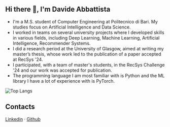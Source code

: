 ## Hi there 👋, I'm Davide Abbattista

* I'm a M.S. student of Computer Engineering at Politecnico di Bari. My studies focus on Artificial Intelligence and Data Science.
* I worked in teams on several university projects where I developed skills in various fields, including Deep Learning, Machine Learning, Artificial Intelligence, Recommender Systems.
* I did a research period at the University of Glasgow, aimed at writing my master’s thesis, whose work led to the publication of a paper accepted at RecSys '24.
* I participated, with a team of master's students, in the RecSys Challenge '24 and our work was accepted for publication.
* The programming language I am most familiar with is Python and the ML library I have a lot of experience with is PyTorch.

<!--
![Anurag's github stats](https://github-readme-stats.vercel.app/api?username=davide-abbattista&hide=issues,contribs,prs&show_icons=true&theme=dark)
-->

![Top Langs](https://github-readme-stats.vercel.app/api/top-langs/?username=davide-abbattista&theme=dark&langs_count=20)

## Contacts

[Linkedin](https://www.linkedin.com/in/davide-abbattista/) · [Github](https://github.com/davide-abbattista)
